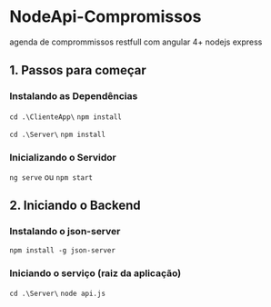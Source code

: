# NodeApi-Compromissos
agenda de comprommissos restfull com angular 4+ nodejs express

## 1. Passos para começar

### Instalando as Dependências

`cd .\ClienteApp\`
`npm install`

`cd .\Server\`
`npm install`

### Inicializando o Servidor

`ng serve` ou `npm start`

## 2. Iniciando o Backend

### Instalando o json-server

`npm install -g json-server`

### Iniciando o serviço (raiz da aplicação)
`cd .\Server\`
`node api.js`